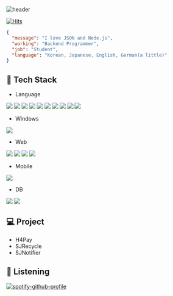 ![header](https://capsule-render.vercel.app/api?type=waving&color=b9d3ef&text=BrainInAVet&fontColor=24405e&height=200&animation=fadeIn)

[![Hits](https://hits.seeyoufarm.com/api/count/incr/badge.svg?url=https%3A%2F%2Fgithub.com%2Ffhalfkg&count_bg=%2379C83D&title_bg=%23555555&icon=github.svg&icon_color=%23E7E7E7&title=hits&edge_flat=false)](https://github.com/fhalfkg)

```json
{
  "message": "I love JSON and Node.js",
  "working": "Backend Programmer",
  "job": "Student",
  "language": "Korean, Japanese, English, German(a little)"
}
```

## 🧰 Tech Stack
- Language

<a href="https://www.iso.org/standard/74528.html"><img src="https://img.shields.io/badge/C-a8b9cc?style=flat-square&logo=C&logoColor=white"/></a>
<a href="https://learn.microsoft.com/en-us/dotnet/csharp"><img src="https://img.shields.io/badge/C%23-239120?style=flat-square&logo=Csharp&logoColor=white"/></a>
<a href="https://html.spec.whatwg.org/multipage"><img src="https://img.shields.io/badge/HTML5-e34f26?style=flat-square&logo=HTML5&logoColor=white"/></a>
<a href="https://www.w3.org/TR/css-2023"><img src="https://img.shields.io/badge/CSS3-1572b6?style=flat-square&logo=CSS3&logoColor=white"/></a>
<a href="https://ecma-international.org/publications-and-standards/standards/ecma-262"><img src="https://img.shields.io/badge/JavaScript-f7df1e?style=flat-square&logo=JavaScript&logoColor=black"/></a>
<a href="https://www.typescriptlang.org"><img src="https://img.shields.io/badge/TypeScript-3178c6?style=flat-square&logo=TypeScript&logoColor=white"/></a>
<a href="https://openjdk.org"><img src="https://img.shields.io/badge/Java-437291?style=flat-square&logo=OpenJDK&logoColor=white"/></a>
<a href="https://kotlinlang.org"><img src="https://img.shields.io/badge/Kotlin-7f52ff?style=flat-square&logo=Kotlin&logoColor=white"/></a>
<a href="https://developer.apple.com/swift"><img src="https://img.shields.io/badge/Swift-fa7343?style=flat-square&logo=Swift&logoColor=white"/></a>
<a href="https://dart.dev"><img src="https://img.shields.io/badge/Dart-0175c2?style=flat-square&logo=Dart&logoColor=white"/></a>

- Windows

<a href="https://dotnet.microsoft.com"><img src="https://img.shields.io/badge/.NET-512bd4?style=flat-square&logo=dotnet&logoColor=white"/></a>

- Web

<a href="https://nodejs.org"><img src="https://img.shields.io/badge/Node.js-339933?style=flat-square&logo=Node.js&logoColor=white"/></a>
<a href="https://expressjs.com"><img src="https://img.shields.io/badge/Express-000000?style=flat-square&logo=Express&logoColor=white"/></a>
<a href="https://vuejs.org"><img src="https://img.shields.io/badge/Vue.js-4fc08d?style=flat-square&logo=Vue.js&logoColor=white"/></a>
<a href="https://spring.io/projects/spring-boot"><img src="https://img.shields.io/badge/Spring Boot-6db33f?style=flat-square&logo=Spring%20Boot&logoColor=white"/></a>

- Mobile

<a href="https://flutter.dev"><img src="https://img.shields.io/badge/Flutter-02569b?style=flat-square&logo=Flutter&logoColor=white"/></a>

- DB

<a href="https://www.mysql.com"><img src="https://img.shields.io/badge/MySQL-4479a1?style=flat-square&logo=MySQL&logoColor=white"/></a>
<a href="https://www.mongodb.com"><img src="https://img.shields.io/badge/MongoDB-47a248?style=flat-square&logo=MongoDB&logoColor=white"/></a>

## 💻 Project
- H4Pay
- SJRecycle
- SJNotifier

## 🎵 Listening
[![spotify-github-profile](https://spotify-github-profile.vercel.app/api/view?uid=fj5voxedvb6v6y0kxdtzqsbp6&cover_image=true&theme=default&show_offline=true&background_color=121212&interchange=true)](https://github.com/kittinan/spotify-github-profile)
